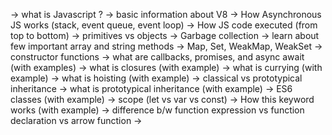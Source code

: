 -> what is Javascript ?
-> basic information about V8
-> How Asynchronous JS works (stack, event queue, event loop)
-> How JS code executed (from top to bottom)
-> primitives vs objects
-> Garbage collection
-> learn about few important array and string methods
-> Map, Set, WeakMap, WeakSet
-> constructor functions
-> what are callbacks, promises, and async await (with examples)
-> what is closures (with example)
-> what is currying (with example)
-> what is hoisting (with example)
-> classical vs prototypical inheritance
-> what is prototypical inheritance (with example)
-> ES6 classes (with example)
-> scope (let vs var vs const)
-> How this keyword works (with example)
-> difference b/w function expression vs function declaration vs arrow function
->
